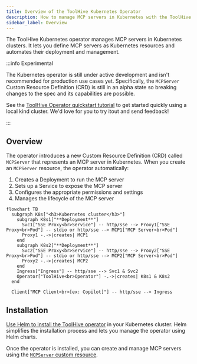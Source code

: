 ```yaml
---
title: Overview of the ToolHive Kubernetes Operator
description: How to manage MCP servers in Kubernetes with the ToolHive operator
sidebar_label: Overview
---
```


The ToolHive Kubernetes operator manages MCP servers in Kubernetes clusters. It
lets you define MCP servers as Kubernetes resources and automates their
deployment and management.

:::info Experimental

The Kubernetes operator is still under active development and isn't recommended
for production use cases yet. Specifically, the `MCPServer` Custom Resource
Definition (CRD) is still in an alpha state so breaking changes to the spec and
its capabilities are possible.

See the [ToolHive Operator quickstart tutorial](../tutorials/quickstart-k8s.mdx)
to get started quickly using a local kind cluster. We'd love for you to try
itout and send feedback!

:::

## Overview

The operator introduces a new Custom Resource Definition (CRD) called
`MCPServer` that represents an MCP server in Kubernetes. When you create an
`MCPServer` resource, the operator automatically:

1. Creates a Deployment to run the MCP server
2. Sets up a Service to expose the MCP server
3. Configures the appropriate permissions and settings
4. Manages the lifecycle of the MCP server

```mermaid
flowchart TB
  subgraph K8s["<h3>Kubernetes cluster</h3>"]
    subgraph K8s1["**Deployment**"]
      Svc1["SSE Proxy<br>Service"] -- http/sse --> Proxy1["SSE Proxy<br>Pod"] -- stdio or http/sse --> MCP1["MCP Server<br>Pod"]
      Proxy1 -.->|creates| MCP1
    end
    subgraph K8s2["**Deployment**"]
      Svc2["SSE Proxy<br>Service"] -- http/sse --> Proxy2["SSE Proxy<br>Pod"] -- stdio or http/sse --> MCP2["MCP Server<br>Pod"]
      Proxy2 -.->|creates| MCP2
    end
    Ingress["Ingress"] -- http/sse --> Svc1 & Svc2
    Operator["ToolHive<br>Operator"] -.->|creates| K8s1 & K8s2
  end

  Client["MCP Client<br>[ex: Copilot]"] -- http/sse --> Ingress
```

## Installation

[Use Helm to install the ToolHive operator](./deploy-operator-helm.md) in your
Kubernetes cluster. Helm simplifies the installation process and lets you manage
the operator using Helm charts.

Once the operator is installed, you can create and manage MCP servers using the
[`MCPServer` custom resource](./run-mcp-k8s.md).
